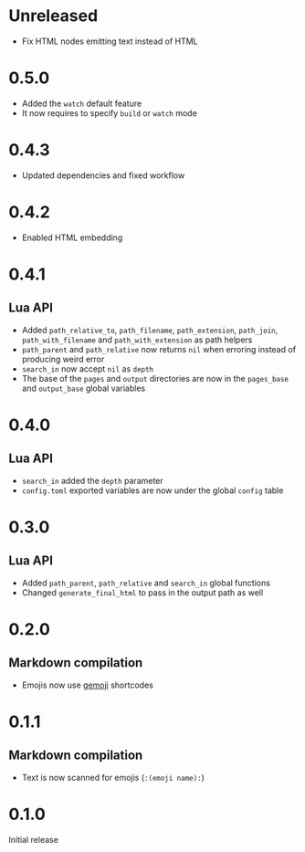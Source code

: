 <!-- updated by cargo-release -->

# Unreleased
- Fix HTML nodes emitting text instead of HTML

# 0.5.0
- Added the `watch` default feature
- It now requires to specify `build` or `watch` mode

# 0.4.3
- Updated dependencies and fixed workflow

# 0.4.2
- Enabled HTML embedding

# 0.4.1
## Lua API
- Added `path_relative_to`, `path_filename`, `path_extension`, `path_join`, `path_with_filename` and `path_with_extension` as path helpers
- `path_parent` and `path_relative` now returns `nil` when erroring instead of producing weird error
- `search_in` now accept `nil` as `depth`
- The base of the `pages` and `output` directories are now in the `pages_base` and `output_base` global variables

# 0.4.0
## Lua API
- `search_in` added the `depth` parameter
- `config.toml` exported variables are now under the global `config` table

# 0.3.0
## Lua API
- Added `path_parent`, `path_relative` and `search_in` global functions
- Changed `generate_final_html` to pass in the output path as well

# 0.2.0
## Markdown compilation
- Emojis now use [gemoji](https://github.com/github/gemoji) shortcodes

# 0.1.1
## Markdown compilation
- Text is now scanned for emojis (`:(emoji name):`)

# 0.1.0
Initial release
